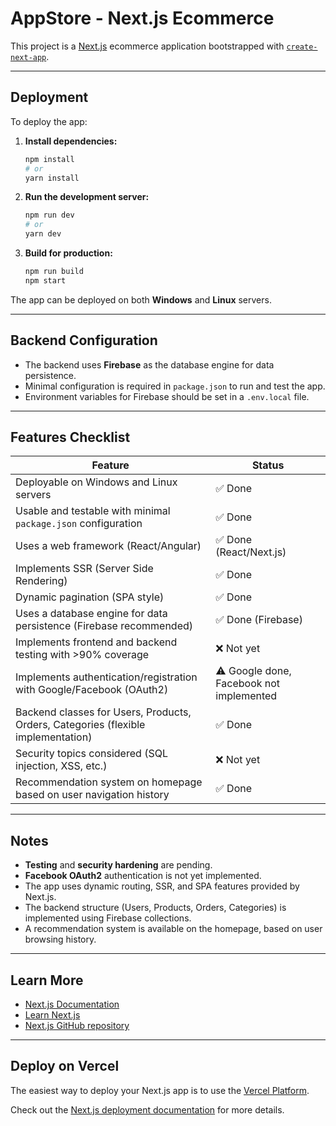 # AppStore - Next.js Ecommerce

This project is a [Next.js](https://nextjs.org) ecommerce application bootstrapped with [`create-next-app`](https://nextjs.org/docs/app/api-reference/cli/create-next-app).

---

## Deployment

To deploy the app:

1. **Install dependencies:**
   ```bash
   npm install
   # or
   yarn install
   ```

2. **Run the development server:**
   ```bash
   npm run dev
   # or
   yarn dev
   ```

3. **Build for production:**
   ```bash
   npm run build
   npm start
   ```

The app can be deployed on both **Windows** and **Linux** servers.

---

## Backend Configuration

- The backend uses **Firebase** as the database engine for data persistence.
- Minimal configuration is required in `package.json` to run and test the app.
- Environment variables for Firebase should be set in a `.env.local` file.

---

## Features Checklist

| Feature                                                                                                   | Status      |
|-----------------------------------------------------------------------------------------------------------|-------------|
| Deployable on Windows and Linux servers                                                                   | ✅ Done      |
| Usable and testable with minimal `package.json` configuration                                             | ✅ Done      |
| Uses a web framework (React/Angular)                                                                      | ✅ Done (React/Next.js) |
| Implements SSR (Server Side Rendering)                                                                    | ✅ Done      |
| Dynamic pagination (SPA style)                                                                            | ✅ Done      |
| Uses a database engine for data persistence (Firebase recommended)                                        | ✅ Done (Firebase) |
| Implements frontend and backend testing with >90% coverage                                                | ❌ Not yet   |
| Implements authentication/registration with Google/Facebook (OAuth2)                                      | ⚠️ Google done, Facebook not implemented |
| Backend classes for Users, Products, Orders, Categories (flexible implementation)                         | ✅ Done      |
| Security topics considered (SQL injection, XSS, etc.)                                                     | ❌ Not yet   |
| Recommendation system on homepage based on user navigation history                                        | ✅ Done      |

---

## Notes

- **Testing** and **security hardening** are pending.
- **Facebook OAuth2** authentication is not yet implemented.
- The app uses dynamic routing, SSR, and SPA features provided by Next.js.
- The backend structure (Users, Products, Orders, Categories) is implemented using Firebase collections.
- A recommendation system is available on the homepage, based on user browsing history.

---

## Learn More

- [Next.js Documentation](https://nextjs.org/docs)
- [Learn Next.js](https://nextjs.org/learn)
- [Next.js GitHub repository](https://github.com/vercel/next.js)

---

## Deploy on Vercel

The easiest way to deploy your Next.js app is to use the [Vercel Platform](https://vercel.com/new?utm_medium=default-template&filter=next.js&utm_source=create-next-app&utm_campaign=create-next-app-readme).

Check out the [Next.js deployment documentation](https://nextjs.org/docs/app/building-your-application/deploying) for more details.
